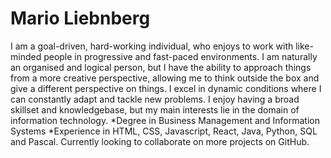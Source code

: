 # Mario Liebnberg

I am a goal-driven, hard-working individual, who enjoys to work with like-minded people in progressive and fast-paced environments. I am naturally an organised and logical person, but I have the ability to approach things from a more creative perspective, allowing me to think outside the box and give a different perspective on things. I excel in dynamic conditions where I can constantly adapt and tackle new problems. I enjoy having a broad skillset and knowledgebase, but my main interests lie in the domain of information technology.
*Degree in Business Management and Information Systems
*Experience in HTML, CSS, Javascript, React, Java, Python, SQL and Pascal.
Currently looking to collaborate on more projects on GitHub.
